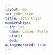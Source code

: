 ```yaml
---
layout: mp
id: john_cryer
title: John Cryer
memberships:
- id: lab
  name: Labour Party
  start: 
  end: 
autogenerated: true
---
```

